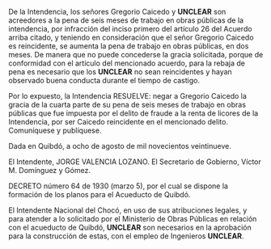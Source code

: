 De la Intendencia, los señores Gregorio Caicedo y **UNCLEAR** son acreedores a la pena de seis meses de trabajo en obras públicas de la intendencia, por infracción del inciso primero del artículo 26 del Acuerdo arriba citado, y teniendo en consideración que el señor Gregorio Caicedo es reincidente, se aumenta la pena de trabajo en obras públicas, en dos meses. De manera que no puede concederse la gracia solicitada, porque de conformidad con el artículo del mencionado acuerdo, para la rebaja de pena es necesario que los **UNCLEAR** no sean reincidentes y hayan observado buena conducta durante el tiempo de castigo.

Por lo expuesto, la Intendencia RESUELVE: negar a Gregorio Caicedo la gracia de la cuarta parte de su pena de seis meses de trabajo en obras públicas que fue impuesta por el delito de fraude a la renta de licores de la Intendencia, por ser Caicedo reincidente en el mencionado delito. Comuníquese y publíquese.

Dada en Quibdó, a ocho de agosto de mil novecientos veintinueve.

El Intendente, JORGE VALENCIA LOZANO.
El Secretario de Gobierno, Víctor M. Domínguez y Gómez.

DECRETO número 64 de 1930 (marzo 5), por el cual se dispone la formación de los planos para el Acueducto de Quibdó.

El Intendente Nacional del Chocó, en uso de sus atribuciones legales, y para atender a lo solicitado por el Ministerio de Obras Públicas en relación con el acueducto de Quibdó, **UNCLEAR** son necesarios en la aprobación para la construcción de estas, con el empleo de Ingenieros **UNCLEAR**.
